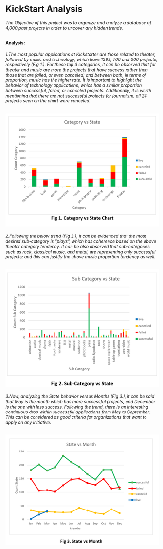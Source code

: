 # KickStart Analysis

###### The Objective of this project was to organize and analyze a database of 4,000 past projects in order to uncover any hidden trends.

#### Analysis:

###### 1.The most popular applications at Kickstarter are those related to theater, followed by music and technology, which have 1393, 700 and 600 projects, respectively (Fig 1.). For these top 3 categories, it can be observed that for theater and music are more the projects that have success rather than those that are failed, or even canceled; and between both, in terms of proportion, music has the higher rate. It is important to highlight the behavior of technology applications, which has a similar proportion between successful, failed, or canceled projects.  Additionally, it is worth mentioning that there are not successful projects for journalism, all 24 projects seen on the chart were canceled. 

![KickStarter](Images/CategoryVsState.PNG)

###### 2.Following the below trend (Fig 2.), it can be evidenced that the most desired sub-category is “plays”, which has coherence based on the above theater category tendency. It can be also observed that sub-categories such as rock, classical music, and metal, are representing only successful projects; and this can justify the above music proportion tendency as well.

![KickStarter](Images/SubCategoryVsState.PNG)

###### 3.Now, analyzing the State behavior versus Months (Fig 3.), it can be said that May is the month which has more successful projects, and December is the one with less success. Following the trend, there is an interesting continuous drop within successful applications from May to September. This can be considered as good criteria for organizations that want to apply on any initiative.

![KickStarter](Images/StateVsMonth.PNG)
